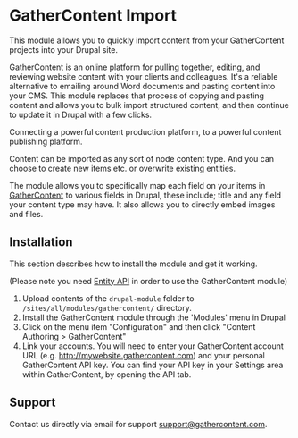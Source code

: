 # GatherContent Import #

This module allows you to quickly import content from your GatherContent projects into your Drupal site.

GatherContent is an online platform for pulling together, editing, and reviewing website content with your clients and colleagues. It's a reliable alternative to emailing around Word documents and pasting content into your CMS. This module replaces that process of copying and pasting content and allows you to bulk import structured content, and then continue to update it in Drupal with a few clicks.

Connecting a powerful content production platform, to a powerful content publishing platform.

Content can be imported as any sort of node content type. And you can choose to create new items etc. or overwrite existing entities.

The module allows you to specifically map each field on your items in [GatherContent](https://gathercontent.com) to various fields in Drupal, these include; title and any field your content type may have. It also allows you to directly embed images and files.

## Installation ##

This section describes how to install the module and get it working.

(Please note you need [Entity API](https://www.drupal.org/project/entity) in order to use the GatherContent module)

1. Upload contents of the `drupal-module` folder to `/sites/all/modules/gathercontent/` directory.
2. Install the GatherContent module through the 'Modules' menu in Drupal
3. Click on the menu item "Configuration" and then click "Content Authoring > GatherContent"
3. Link your accounts. You will need to enter your GatherContent account URL (e.g. http://mywebsite.gathercontent.com) and your personal GatherContent API key. You can find your API key in your Settings area within GatherContent, by opening the API tab.

## Support ##
Contact us directly via email for support [support@gathercontent.com](mailto:support@gathercontent.com).
